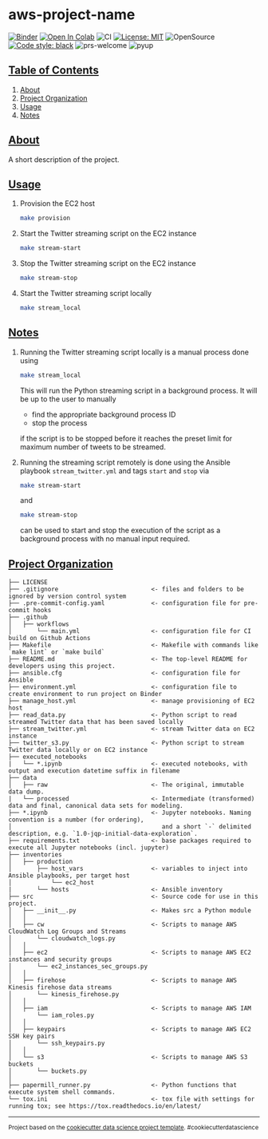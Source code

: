 # aws-project-name

[![Binder](https://mybinder.org/badge_logo.svg)](https://mybinder.org/v2/gh/edesz/aws-project-name)
[![Open In Colab](https://colab.research.google.com/assets/colab-badge.svg)](https://colab.research.google.com/github/edesz/aws-project-name/master/0_get_data.ipynb)
![CI](https://github.com/edesz/aws-project-name/workflows/CI/badge.svg)
[![License: MIT](https://img.shields.io/badge/License-MIT-brightgreen.svg)](https://opensource.org/licenses/mit)
![OpenSource](https://badgen.net/badge/Open%20Source%20%3F/Yes%21/blue?icon=github)
[![Code style: black](https://img.shields.io/badge/code%20style-black-000000.svg)](https://github.com/ambv/black)
![prs-welcome](https://img.shields.io/badge/PRs-welcome-brightgreen.svg?style=flat-square)
![pyup](https://pyup.io/repos/github/edesz/aws-project-name/shield.svg)

## [Table of Contents](#table-of-contents)
1. [About](#about)
2. [Project Organization](#project-organization)
3. [Usage](#usage)
4. [Notes](#notes)

## [About](#about)

A short description of the project.

## [Usage](#usage)
1. Provision the EC2 host
   ```bash
   make provision
   ```
2. Start the Twitter streaming script on the EC2 instance
   ```bash
   make stream-start
   ```
3. Stop the Twitter streaming script on the EC2 instance
   ```bash
   make stream-stop
   ```
4. Start the Twitter streaming script locally
   ```bash
   make stream_local
   ```

## [Notes](#notes)
1. Running the Twitter streaming script locally is a manual process done using
   ```bash
   make stream_local
   ```

   This will run the Python streaming script in a background process. It will be up to the user to manually
   - find the appropriate background process ID
   - stop the process

   if the script is to be stopped before it reaches the preset limit for maximum number of tweets to be streamed.
2. Running the streaming script remotely is done using the Ansible playbook `stream_twitter.yml` and tags `start` and `stop` via
   ```bash
   make stream-start
   ```
   and

   ```bash
   make stream-stop
   ```
   can be used to start and stop the execution of the script as a background process with no manual input required.

## [Project Organization](#project-organization)

    ├── LICENSE
    ├── .gitignore                          <- files and folders to be ignored by version control system
    ├── .pre-commit-config.yaml             <- configuration file for pre-commit hooks
    ├── .github
    │   ├── workflows
    │       └── main.yml                    <- configuration file for CI build on Github Actions
    ├── Makefile                            <- Makefile with commands like `make lint` or `make build`
    ├── README.md                           <- The top-level README for developers using this project.
    ├── ansible.cfg                         <- configuration file for Ansible
    ├── environment.yml                     <- configuration file to create environment to run project on Binder
    ├── manage_host.yml                     <- manage provisioning of EC2 host
    ├── read_data.py                        <- Python script to read streamed Twitter data that has been saved locally
    ├── stream_twitter.yml                  <- stream Twitter data on EC2 instance
    ├── twitter_s3.py                       <- Python script to stream Twitter data locally or on EC2 instance
    ├── executed_notebooks
    |   └── *.ipynb                         <- executed notebooks, with output and execution datetime suffix in filename
    ├── data
    │   ├── raw                             <- The original, immutable data dump.
    |   └── processed                       <- Intermediate (transformed) data and final, canonical data sets for modeling.
    ├── *.ipynb                             <- Jupyter notebooks. Naming convention is a number (for ordering),
    │                                          and a short `-` delimited description, e.g. `1.0-jqp-initial-data-exploration`.
    ├── requirements.txt                    <- base packages required to execute all Jupyter notebooks (incl. jupyter)
    ├── inventories
    │   ├── production
    │       ├── host_vars                   <- variables to inject into Ansible playbooks, per target host
    │           └── ec2_host
    |       └── hosts                       <- Ansible inventory
    ├── src                                 <- Source code for use in this project.
    │   ├── __init__.py                     <- Makes src a Python module
    │   │
    │   ├── cw                              <- Scripts to manage AWS CloudWatch Log Groups and Streams
    │       └── cloudwatch_logs.py
    │   │
    │   ├── ec2                             <- Scripts to manage AWS EC2 instances and security groups
    │       └── ec2_instances_sec_groups.py
    │   │
    │   ├── firehose                        <- Scripts to manage AWS Kinesis firehose data streams
    │       └── kinesis_firehose.py
    │   │
    │   ├── iam                             <- Scripts to manage AWS IAM
    │       └── iam_roles.py
    │   │
    │   ├── keypairs                        <- Scripts to manage AWS EC2 SSH key pairs
    │       └── ssh_keypairs.py
    │   │
    │   └── s3                              <- Scripts to manage AWS S3 buckets
    │       └── buckets.py
    │
    ├── papermill_runner.py                 <- Python functions that execute system shell commands.
    └── tox.ini                             <- tox file with settings for running tox; see https://tox.readthedocs.io/en/latest/

--------

<p><small>Project based on the <a target="_blank" href="https://drivendata.github.io/cookiecutter-data-science/">cookiecutter data science project template</a>. #cookiecutterdatascience</small></p>
